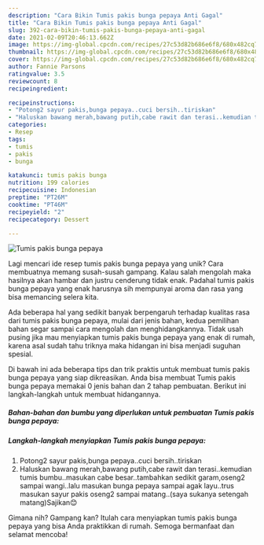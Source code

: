 ```yaml
---
description: "Cara Bikin Tumis pakis bunga pepaya Anti Gagal"
title: "Cara Bikin Tumis pakis bunga pepaya Anti Gagal"
slug: 392-cara-bikin-tumis-pakis-bunga-pepaya-anti-gagal
date: 2021-02-09T20:46:13.662Z
image: https://img-global.cpcdn.com/recipes/27c53d82b686e6f8/680x482cq70/tumis-pakis-bunga-pepaya-foto-resep-utama.jpg
thumbnail: https://img-global.cpcdn.com/recipes/27c53d82b686e6f8/680x482cq70/tumis-pakis-bunga-pepaya-foto-resep-utama.jpg
cover: https://img-global.cpcdn.com/recipes/27c53d82b686e6f8/680x482cq70/tumis-pakis-bunga-pepaya-foto-resep-utama.jpg
author: Fannie Parsons
ratingvalue: 3.5
reviewcount: 8
recipeingredient:

recipeinstructions:
- "Potong2 sayur pakis,bunga pepaya..cuci bersih..tiriskan"
- "Haluskan bawang merah,bawang putih,cabe rawit dan terasi..kemudian tumis bumbu..masukan cabe besar..tambahkan sedikit garam,oseng2 sampai wangi..lalu masukan bunga pepaya sampai agak layu..trus masukan sayur pakis oseng2 sampai matang..(saya sukanya setengah matang)Sajikan😊"
categories:
- Resep
tags:
- tumis
- pakis
- bunga

katakunci: tumis pakis bunga 
nutrition: 199 calories
recipecuisine: Indonesian
preptime: "PT26M"
cooktime: "PT46M"
recipeyield: "2"
recipecategory: Dessert

---
```



![Tumis pakis bunga pepaya](https://img-global.cpcdn.com/recipes/27c53d82b686e6f8/680x482cq70/tumis-pakis-bunga-pepaya-foto-resep-utama.jpg)

Lagi mencari ide resep tumis pakis bunga pepaya yang unik? Cara membuatnya memang susah-susah gampang. Kalau salah mengolah maka hasilnya akan hambar dan justru cenderung tidak enak. Padahal tumis pakis bunga pepaya yang enak harusnya sih mempunyai aroma dan rasa yang bisa memancing selera kita.



Ada beberapa hal yang sedikit banyak berpengaruh terhadap kualitas rasa dari tumis pakis bunga pepaya, mulai dari jenis bahan, kedua pemilihan bahan segar sampai cara mengolah dan menghidangkannya. Tidak usah pusing jika mau menyiapkan tumis pakis bunga pepaya yang enak di rumah, karena asal sudah tahu triknya maka hidangan ini bisa menjadi suguhan spesial.


Di bawah ini ada beberapa tips dan trik praktis untuk membuat tumis pakis bunga pepaya yang siap dikreasikan. Anda bisa membuat Tumis pakis bunga pepaya memakai 0 jenis bahan dan 2 tahap pembuatan. Berikut ini langkah-langkah untuk membuat hidangannya.

<!--inarticleads1-->

##### Bahan-bahan dan bumbu yang diperlukan untuk pembuatan Tumis pakis bunga pepaya:





<!--inarticleads2-->

##### Langkah-langkah menyiapkan Tumis pakis bunga pepaya:

1. Potong2 sayur pakis,bunga pepaya..cuci bersih..tiriskan
1. Haluskan bawang merah,bawang putih,cabe rawit dan terasi..kemudian tumis bumbu..masukan cabe besar..tambahkan sedikit garam,oseng2 sampai wangi..lalu masukan bunga pepaya sampai agak layu..trus masukan sayur pakis oseng2 sampai matang..(saya sukanya setengah matang)Sajikan😊




Gimana nih? Gampang kan? Itulah cara menyiapkan tumis pakis bunga pepaya yang bisa Anda praktikkan di rumah. Semoga bermanfaat dan selamat mencoba!
